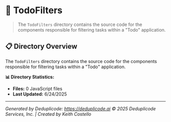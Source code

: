 # 📁 TodoFilters

> The `TodoFilters` directory contains the source code for the components responsible for filtering tasks within a "Todo" application.

## 📋 Directory Overview

The `TodoFilters` directory contains the source code for the components responsible for filtering tasks within a "Todo" application.

**📊 Directory Statistics:**
- **Files:** 0 JavaScript files
- **Last Updated:** 6/24/2025

---

*Generated by Deduplicode: https://deduplicode.ai*
*© 2025 Deduplicode Services, Inc. | Created by Keith Costello*
